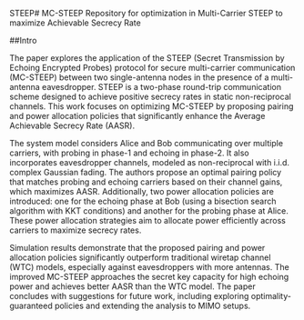STEEP# MC-STEEP
Repository for optimization in Multi-Carrier STEEP to maximize Achievable Secrecy Rate

##Intro

The paper explores the application of the STEEP (Secret Transmission by Echoing Encrypted Probes) protocol for secure multi-carrier communication (MC-STEEP) between two single-antenna nodes in the presence of a multi-antenna eavesdropper. STEEP is a two-phase round-trip communication scheme designed to achieve positive secrecy rates in static non-reciprocal channels. This work focuses on optimizing MC-STEEP by proposing pairing and power allocation policies that significantly enhance the Average Achievable Secrecy Rate (AASR).

The system model considers Alice and Bob communicating over multiple carriers, with probing in phase-1 and echoing in phase-2. It also incorporates eavesdropper channels, modeled as non-reciprocal with i.i.d. complex Gaussian fading. The authors propose an optimal pairing policy that matches probing and echoing carriers based on their channel gains, which maximizes AASR. Additionally, two power allocation policies are introduced: one for the echoing phase at Bob (using a bisection search algorithm with KKT conditions) and another for the probing phase at Alice. These power allocation strategies aim to allocate power efficiently across carriers to maximize secrecy rates.

Simulation results demonstrate that the proposed pairing and power allocation policies significantly outperform traditional wiretap channel (WTC) models, especially against eavesdroppers with more antennas. The improved MC-STEEP approaches the secret key capacity for high echoing power and achieves better AASR than the WTC model. The paper concludes with suggestions for future work, including exploring optimality-guaranteed policies and extending the analysis to MIMO setups.
